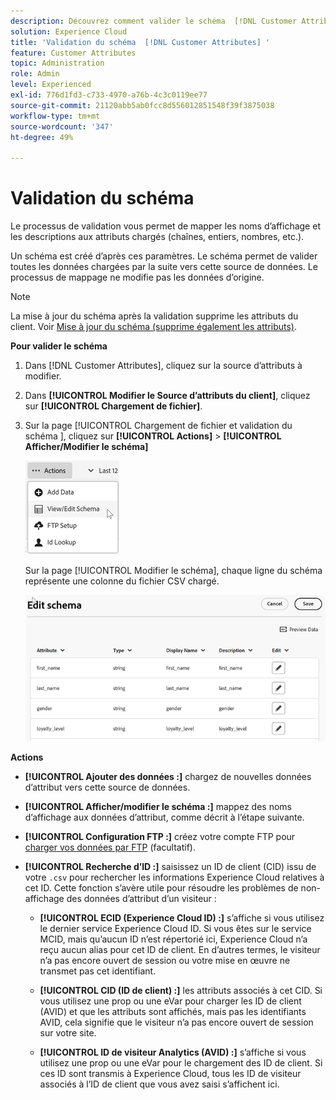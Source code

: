 ```yaml
---
description: Découvrez comment valider le schéma  [!DNL Customer Attributes]  dans Adobe Experience Cloud.
solution: Experience Cloud
title: 'Validation du schéma  [!DNL Customer Attributes] '
feature: Customer Attributes
topic: Administration
role: Admin
level: Experienced
exl-id: 776d1fd3-c733-4970-a76b-4c3c0119ee77
source-git-commit: 21120abb5ab0fcc8d556012851548f39f3875038
workflow-type: tm+mt
source-wordcount: '347'
ht-degree: 49%

---
```


# Validation du schéma

Le processus de validation vous permet de mapper les noms d’affichage et les descriptions aux attributs chargés (chaînes, entiers, nombres, etc.).

Un schéma est créé d’après ces paramètres. Le schéma permet de valider toutes les données chargées par la suite vers cette source de données. Le processus de mappage ne modifie pas les données d’origine.

>[!NOTE]
>
>La mise à jour du schéma après la validation supprime les attributs du client. Voir [Mise à jour du schéma (supprime également les attributs)](t-crs-usecase.md).

**Pour valider le schéma**

1. Dans [!DNL Customer Attributes], cliquez sur la source d’attributs à modifier.

1. Dans **[!UICONTROL Modifier le Source d’attributs du client]**, cliquez sur **[!UICONTROL Chargement de fichier]**.

1. Sur la page [!UICONTROL  Chargement de fichier et validation du schéma ], cliquez sur **[!UICONTROL Actions]** > **[!UICONTROL Afficher/Modifier le schéma]**

   ![Modification dʼun schéma](assets/view_edit_schema.png)

   Sur la page [!UICONTROL Modifier le schéma], chaque ligne du schéma représente une colonne du fichier CSV chargé.

   ![Page Modifier le schéma dans Experience Cloud](assets/edit-schema.png)

**Actions**

* **[!UICONTROL Ajouter des données :]** chargez de nouvelles données d’attribut vers cette source de données.

* **[!UICONTROL Afficher/modifier le schéma :]** mappez des noms d’affichage aux données d’attribut, comme décrit à l’étape suivante.

* **[!UICONTROL Configuration FTP :]** créez votre compte FTP pour [charger vos données par FTP](t-upload-attributes-ftp.md) (facultatif).

* **[!UICONTROL Recherche d’ID :]** saisissez un ID de client (CID) issu de votre `.csv` pour rechercher les informations Experience Cloud relatives à cet ID. Cette fonction s’avère utile pour résoudre les problèmes de non-affichage des données d’attribut d’un visiteur :

   * **[!UICONTROL ECID (Experience Cloud ID) :]** s’affiche si vous utilisez le dernier service Experience Cloud ID. Si vous êtes sur le service MCID, mais qu’aucun ID n’est répertorié ici, Experience Cloud n’a reçu aucun alias pour cet ID de client. En d’autres termes, le visiteur n’a pas encore ouvert de session ou votre mise en œuvre ne transmet pas cet identifiant.

   * **[!UICONTROL CID (ID de client) :]** les attributs associés à cet CID. Si vous utilisez une prop ou une eVar pour charger les ID de client (AVID) et que les attributs sont affichés, mais pas les identifiants AVID, cela signifie que le visiteur n’a pas encore ouvert de session sur votre site.

   * **[!UICONTROL ID de visiteur Analytics (AVID) :]** s’affiche si vous utilisez une prop ou une eVar pour le chargement des ID de client. Si ces ID sont transmis à Experience Cloud, tous les ID de visiteur associés à l’ID de client que vous avez saisi s’affichent ici.
